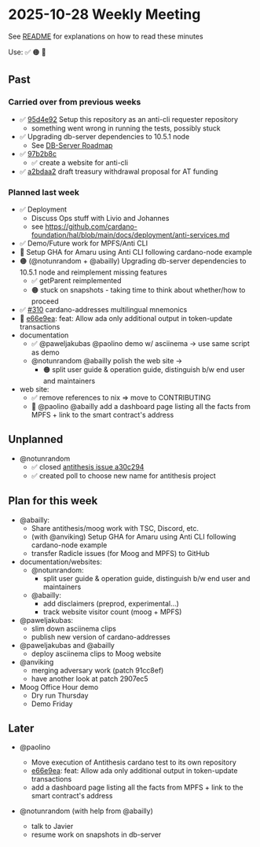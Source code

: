 # 2025-10-28 Weekly Meeting

See [README](README.md) for explanations on how to read these minutes

Use: ✅ 🟠 🔴

## Past

### Carried over from previous weeks

* ✅ [95d4e92][95d4e92] Setup this repository as an anti-cli requester repository
  * something went wrong in running the tests, possibly stuck
* ✅ Upgrading db-server dependencies to 10.5.1 node
  * See [DB-Server Roadmap](https://github.com/pragma-org/db-server?tab=readme-ov-file#roadmap)
* ✅ [97b2b8c][97b2b8c]
  * ✅ create a website for anti-cli
* ✅ [a2bdaa2][a2bdaa2] draft treasury withdrawal proposal for AT funding

### Planned last week

* ✅ Deployment
  * Discuss Ops stuff with Livio and Johannes
  * see <https://github.com/cardano-foundation/hal/blob/main/docs/deployment/anti-services.md>
* ✅ Demo/Future work for MPFS/Anti CLI
* 🔴 Setup GHA for Amaru using Anti CLI following cardano-node example
* 🟠 (@notunrandom + @abailly) Upgrading db-server dependencies to 10.5.1 node and reimplement missing features
  * ✅ getParent reimplemented
  * 🟠 stuck on snapshots - taking time to think about whether/how to proceed
* ✅ [#310](https://github.com/IntersectMBO/cardano-addresses/pull/310) cardano-addresses multilingual mnemonics
* 🔴 [e66e9ea][e66e9ea]: feat: Allow ada only additional output in token-update transactions
* documentation
  * ✅ @paweljakubas @paolino demo w/ asciinema -> use same script as demo
  * @notunrandom @abailly polish the web site ->
    * 🟠 split user guide & operation guide, distinguish b/w end user and maintainers
* web site:
  * ✅ remove references to nix => move to CONTRIBUTING
  * 🔴 @paolino @abailly add a dashboard page listing all the facts from MPFS + link to the smart contract's address

## Unplanned

* @notunrandom
  * ✅ closed [antithesis issue a30c294][a30c294]
  * ✅ created poll to choose new name for antithesis project


## Plan for this week

* @abailly:
  - Share antithesis/moog work with TSC, Discord, etc.
  - (with @anviking) Setup GHA for Amaru using Anti CLI following cardano-node example
  - transfer Radicle issues (for Moog and MPFS) to GitHub
* documentation/websites:
  - @notunrandom:
    - split user guide & operation guide, distinguish b/w end user and maintainers
  - @abailly:
    - add disclaimers (preprod, experimental...)
    - track website visitor count (moog + MPFS)
* @paweljakubas:
  - slim down asciinema clips
  - publish new version of cardano-addresses
* @paweljakubas and @abailly
  - deploy asciinema clips to Moog website
* @anviking
  - merging adversary work (patch 91cc8ef)
  - have another look at patch 2907ec5
* Moog Office Hour demo
  - Dry run Thursday
  - Demo Friday

## Later

* @paolino
  - Move execution of Antithesis cardano test to its own repository
  - [e66e9ea][e66e9ea]: feat: Allow ada only additional output in token-update transactions
  - add a dashboard page listing all the facts from MPFS + link to the smart contract's address

* @notunrandom (with help from @abailly)
  - talk to Javier
  - resume work on snapshots in db-server


[a30c294]: https://app.radicle.xyz/nodes/seed.hydra.bzh/rad:z2a7Te5b28CX5YyPQ7ihrdG2EEUsC/issues/a30c294691615c8b357b6424d8614e4b3a94bd8b
[95d4e92]: https://app.radicle.xyz/nodes/seed.hydra.bzh/rad:z2a7Te5b28CX5YyPQ7ihrdG2EEUsC/issues/95d4e92b8815785f2dd3255a4ed3cc7a868d42d9
[97b2b8c]: https://app.radicle.xyz/nodes/seed.hydra.bzh/rad:z2a7Te5b28CX5YyPQ7ihrdG2EEUsC/patches/97b2b8cdc6c46cd7e8e205bd6badda7240b52da0
[a2bdaa2]: https://app.radicle.xyz/nodes/seed.hydra.bzh/rad:z2a7Te5b28CX5YyPQ7ihrdG2EEUsC/issues/a2bdaa24ef63b28051f4a01d621b1a819ceb0028
[e66e9ea]: https://app.radicle.xyz/nodes/seed.hydra.bzh/rad:zpZ4szHxvnyVyDiy2acfcVEzxza9/issues/e66e9eaff5d2083df3fe2654ab1851a87ba3c6d1


